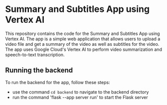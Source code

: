 # Summary and Subtitles App using Vertex AI

This repository contains the code for the Summary and Subtitles App using Vertex AI. The app is a simple web application that allows users to upload a video file and get a summary of the video as well as subtitles for the video. The app uses Google Cloud's Vertex AI to perform video summarization and speech-to-text transcription.


## Running the backend

To run the backend for the app, follow these steps:
- use the command `cd backend` to navigate to the backend directory
- run the command 'flask --app server run' to start the Flask server

